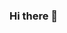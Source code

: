 ### Hi there 👋

<!--
**saikowluru2005/saikowluru2005** is a ✨ _special_ ✨ repository because its `README.md` (this file) appears on your GitHub profile.

Here are some ideas to get you started:

- 🔭 I’m currently working on ...Web Development and DSA
- 🌱 I’m currently learning ...Mobile Sevelopment and DSA
- 👯 I’m looking to collaborate on ...
- 🤔 I’m looking for help with ...
- 💬 Ask me about ...
- 📫 How to reach me: ...https://www.linkedin.com/in/kowluru-sai-522032261/
- 😄 Pronouns: ...He/Him
- ⚡ Fun fact: ...
-->
